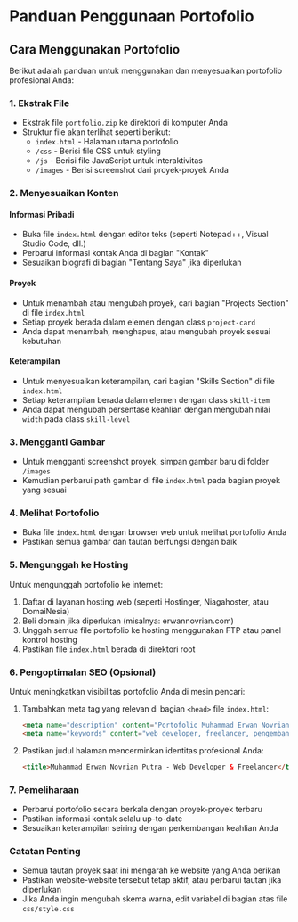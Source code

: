 # Panduan Penggunaan Portofolio

## Cara Menggunakan Portofolio

Berikut adalah panduan untuk menggunakan dan menyesuaikan portofolio profesional Anda:

### 1. Ekstrak File

- Ekstrak file `portfolio.zip` ke direktori di komputer Anda
- Struktur file akan terlihat seperti berikut:
  - `index.html` - Halaman utama portofolio
  - `/css` - Berisi file CSS untuk styling
  - `/js` - Berisi file JavaScript untuk interaktivitas
  - `/images` - Berisi screenshot dari proyek-proyek Anda

### 2. Menyesuaikan Konten

#### Informasi Pribadi
- Buka file `index.html` dengan editor teks (seperti Notepad++, Visual Studio Code, dll.)
- Perbarui informasi kontak Anda di bagian "Kontak"
- Sesuaikan biografi di bagian "Tentang Saya" jika diperlukan

#### Proyek
- Untuk menambah atau mengubah proyek, cari bagian "Projects Section" di file `index.html`
- Setiap proyek berada dalam elemen dengan class `project-card`
- Anda dapat menambah, menghapus, atau mengubah proyek sesuai kebutuhan

#### Keterampilan
- Untuk menyesuaikan keterampilan, cari bagian "Skills Section" di file `index.html`
- Setiap keterampilan berada dalam elemen dengan class `skill-item`
- Anda dapat mengubah persentase keahlian dengan mengubah nilai `width` pada class `skill-level`

### 3. Mengganti Gambar

- Untuk mengganti screenshot proyek, simpan gambar baru di folder `/images`
- Kemudian perbarui path gambar di file `index.html` pada bagian proyek yang sesuai

### 4. Melihat Portofolio

- Buka file `index.html` dengan browser web untuk melihat portofolio Anda
- Pastikan semua gambar dan tautan berfungsi dengan baik

### 5. Mengunggah ke Hosting

Untuk mengunggah portofolio ke internet:

1. Daftar di layanan hosting web (seperti Hostinger, Niagahoster, atau DomaiNesia)
2. Beli domain jika diperlukan (misalnya: erwannovrian.com)
3. Unggah semua file portofolio ke hosting menggunakan FTP atau panel kontrol hosting
4. Pastikan file `index.html` berada di direktori root

### 6. Pengoptimalan SEO (Opsional)

Untuk meningkatkan visibilitas portofolio Anda di mesin pencari:

1. Tambahkan meta tag yang relevan di bagian `<head>` file `index.html`:
   ```html
   <meta name="description" content="Portofolio Muhammad Erwan Novrian Putra - Web Developer & Freelancer">
   <meta name="keywords" content="web developer, freelancer, pengembang web, aplikasi web, PHP, JavaScript">
   ```

2. Pastikan judul halaman mencerminkan identitas profesional Anda:
   ```html
   <title>Muhammad Erwan Novrian Putra - Web Developer & Freelancer</title>
   ```

### 7. Pemeliharaan

- Perbarui portofolio secara berkala dengan proyek-proyek terbaru
- Pastikan informasi kontak selalu up-to-date
- Sesuaikan keterampilan seiring dengan perkembangan keahlian Anda

### Catatan Penting

- Semua tautan proyek saat ini mengarah ke website yang Anda berikan
- Pastikan website-website tersebut tetap aktif, atau perbarui tautan jika diperlukan
- Jika Anda ingin mengubah skema warna, edit variabel di bagian atas file `css/style.css`
